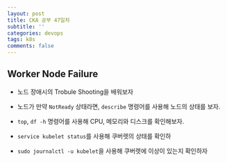 ```yaml
---
layout: post
title: CKA 공부 47일차
subtitle: ''
categories: devops
tags: k8s
comments: false
---
```


## Worker Node Failure

- 노드 장애시의 Trobule Shooting을 배워보자

- 노드가 만약 `NotReady` 상태라면, `describe` 명령어를 사용해 노드의 상태를 보자.

- `top`, `df -h` 명령어를 사용해 CPU, 메모리와 디스크를 확인해보자.

- `service kubelet status`를 사용해 쿠버렛의 상태를 확인하

- `sudo journalctl -u kubelet`을 사용해 쿠버렛에 이상이 있는지 확인하자
